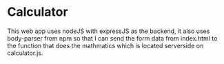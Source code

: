 # Calculator

This web app uses nodeJS with expressJS as the backend, it also uses body-parser from npm so that I can send the form data from index.html to the function that does the mathmatics which is located serverside on calculator.js.